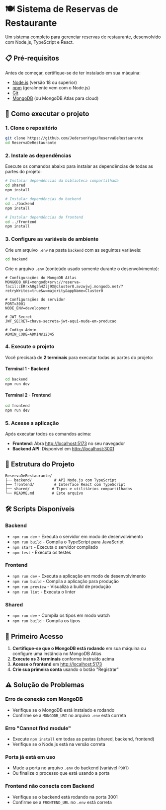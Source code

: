 # 🍽️ Sistema de Reservas de Restaurante

Um sistema completo para gerenciar reservas de restaurante, desenvolvido com Node.js, TypeScript e React.

## 📋 Pré-requisitos

Antes de começar, certifique-se de ter instalado em sua máquina:

- [Node.js](https://nodejs.org/) (versão 18 ou superior)
- [npm](https://www.npmjs.com/) (geralmente vem com o Node.js)
- [Git](https://git-scm.com/)
- [MongoDB](https://www.mongodb.com/try/download/community) (ou MongoDB Atlas para cloud)

## 🚀 Como executar o projeto

### 1. Clone o repositório

```bash
git clone https://github.com/JedersonYago/ReservaDeRestaurante
cd ReservaDeRestaurante
```

### 2. Instale as dependências

Execute os comandos abaixo para instalar as dependências de todas as partes do projeto:

```bash
# Instalar dependências da biblioteca compartilhada
cd shared
npm install

# Instalar dependências do backend
cd ../backend
npm install

# Instalar dependências do frontend
cd ../frontend
npm install
```

### 3. Configure as variáveis de ambiente

Crie um arquivo `.env` na pasta `backend` com as seguintes variáveis:

```bash
cd backend
```

Crie o arquivo `.env` (conteúdo usado somente durante o desenvolvimento):

```env
# Configurações do MongoDB Atlas
MONGODB_URI=mongodb+srv://reserva-facil:cERrxA0g3n4Zlj9X@cluster0.avzwjwj.mongodb.net/?retryWrites=true&w=majority&appName=Cluster0

# Configurações do servidor
PORT=3001
NODE_ENV=development

# JWT Secret
JWT_SECRET=chave-secreta-jwt-aqui-mude-em-producao

# Codigo Admin
ADMIN_CODE=ADMIN@12345
```

### 4. Execute o projeto

Você precisará de **2 terminais** para executar todas as partes do projeto:

#### Terminal 1 - Backend

```bash
cd backend
npm run dev
```

#### Terminal 2 - Frontend

```bash
cd frontend
npm run dev
```

### 5. Acesse a aplicação

Após executar todos os comandos acima:

- **Frontend**: Abra [http://localhost:5173](http://localhost:5173) no seu navegador
- **Backend API**: Disponível em [http://localhost:3001](http://localhost:3001)

## 📁 Estrutura do Projeto

```
ReservaDeRestaurante/
├── backend/          # API Node.js com TypeScript
├── frontend/         # Interface React com TypeScript
├── shared/          # Tipos e utilitários compartilhados
└── README.md        # Este arquivo
```

## 🛠️ Scripts Disponíveis

### Backend

- `npm run dev` - Executa o servidor em modo de desenvolvimento
- `npm run build` - Compila o TypeScript para JavaScript
- `npm start` - Executa o servidor compilado
- `npm test` - Executa os testes

### Frontend

- `npm run dev` - Executa a aplicação em modo de desenvolvimento
- `npm run build` - Compila a aplicação para produção
- `npm run preview` - Visualiza a build de produção
- `npm run lint` - Executa o linter

### Shared

- `npm run dev` - Compila os tipos em modo watch
- `npm run build` - Compila os tipos

## 🎯 Primeiro Acesso

1. **Certifique-se que o MongoDB está rodando** em sua máquina ou configure uma instância no MongoDB Atlas
2. **Execute os 3 terminais** conforme instruído acima
3. **Acesse o frontend** em [http://localhost:5173](http://localhost:5173)
4. **Crie sua primeira conta** usando o botão "Registrar"

## ⚠️ Solução de Problemas

### Erro de conexão com MongoDB

- Verifique se o MongoDB está instalado e rodando
- Confirme se a `MONGODB_URI` no arquivo `.env` está correta

### Erro "Cannot find module"

- Execute `npm install` em todas as pastas (shared, backend, frontend)
- Verifique se o Node.js está na versão correta

### Porta já está em uso

- Mude a porta no arquivo `.env` do backend (variável `PORT`)
- Ou finalize o processo que está usando a porta

### Frontend não conecta com Backend

- Verifique se o backend está rodando na porta 3001
- Confirme se a `FRONTEND_URL` no `.env` está correta
